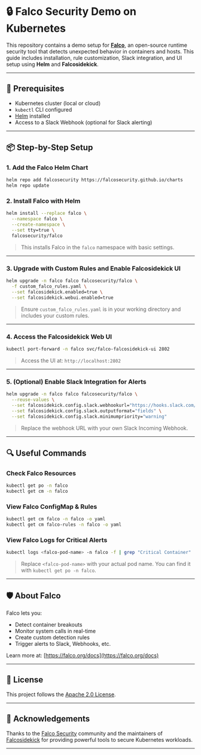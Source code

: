 # 🔒 Falco Security Demo on Kubernetes

This repository contains a demo setup for **[Falco](https://falco.org/)**, an open-source runtime security tool that detects unexpected behavior in containers and hosts. This guide includes installation, rule customization, Slack integration, and UI setup using **Helm** and **Falcosidekick**.

---

## 🚀 Prerequisites

- Kubernetes cluster (local or cloud)
- `kubectl` CLI configured
- [Helm](https://helm.sh/) installed
- Access to a Slack Webhook (optional for Slack alerting)

---

## 📦 Step-by-Step Setup

### 1. Add the Falco Helm Chart

```bash
helm repo add falcosecurity https://falcosecurity.github.io/charts
helm repo update
```

### 2. Install Falco with Helm

```bash
helm install --replace falco \
  --namespace falco \
  --create-namespace \
  --set tty=true \
  falcosecurity/falco
```

> This installs Falco in the `falco` namespace with basic settings.

---

### 3. Upgrade with Custom Rules and Enable Falcosidekick UI

```bash
helm upgrade -n falco falco falcosecurity/falco \
  -f custom_falco_rules.yaml \
  --set falcosidekick.enabled=true \
  --set falcosidekick.webui.enabled=true
```

> Ensure `custom_falco_rules.yaml` is in your working directory and includes your custom rules.

---

### 4. Access the Falcosidekick Web UI

```bash
kubectl port-forward -n falco svc/falco-falcosidekick-ui 2802
```

> Access the UI at: `http://localhost:2802`

---

### 5. (Optional) Enable Slack Integration for Alerts

```bash
helm upgrade -n falco falco falcosecurity/falco \
  --reuse-values \
  --set falcosidekick.config.slack.webhookurl="https://hooks.slack.com/services/TXXXX/BXXXX/XXXX" \
  --set falcosidekick.config.slack.outputformat="fields" \
  --set falcosidekick.config.slack.minimumpriority="warning"
```

> Replace the webhook URL with your own Slack Incoming Webhook.

---

## 🔍 Useful Commands

### Check Falco Resources

```bash
kubectl get po -n falco
kubectl get cm -n falco
```

### View Falco ConfigMap & Rules

```bash
kubectl get cm falco -n falco -o yaml
kubectl get cm falco-rules -n falco -o yaml
```

### View Falco Logs for Critical Alerts

```bash
kubectl logs <falco-pod-name> -n falco -f | grep "Critical Container"
```

> Replace `<falco-pod-name>` with your actual pod name. You can find it with `kubectl get po -n falco`.

---

## 🛡️ About Falco

Falco lets you:

- Detect container breakouts
- Monitor system calls in real-time
- Create custom detection rules
- Trigger alerts to Slack, Webhooks, etc.

Learn more at: [https://falco.org/docs](https://falco.org/docs)

---

## 📄 License

This project follows the [Apache 2.0 License](https://www.apache.org/licenses/LICENSE-2.0).

---

## 🙌 Acknowledgements

Thanks to the [Falco Security](https://github.com/falcosecurity) community and the maintainers of [Falcosidekick](https://github.com/falcosecurity/falcosidekick) for providing powerful tools to secure Kubernetes workloads.

---
